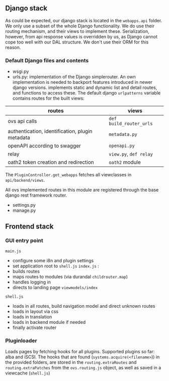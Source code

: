 

## Django stack
As could be expected, our django stack is located in the `webapps.api` folder. We only use a subset of the whole Django functionality.
We do use their routing mechanism, and their views to implement these. Serialization, however, from api response values is overridden by us, as Django cannot cope too well with our DAL structure. We don't use their ORM for this reason.
### Default Django files and contents
- wsgi.py
- urls.py: implementation of the Django simplerouter. An own implementation is needed to backport features introduced in newer django versions.
implements static and dynamic list and detail routes, and functions to access these.
The default django `urlpatterns` variable contains routes for the built views:


|routes  | views  |
|---|---|
| ovs api calls  |  `def build_router_urls` |
| authentication, identification, plugin metadata |  `metadata.py`|
| openAPI according to swagger| `openapi.py`|
| relay | `view.py`, `def relay` |
| oath2 token creation and redirection | `oath2` module |
The `PluginController.get_webapps` fetches all viewclasses in `api/backend/views`.

All ovs implemented routes in this module are registered through the base django rest framework router. 
   
- settings.py
- manage.py

## Frontend stack

### GUI entry point
`main.js`
 - configure some i8n and plugin settings
 - set application root to `shell.js`
`index.js` :
 - builds routes 
 - maps routes to modules (via durandal `childrouter.map`)
 - handles logging in
 - directs to landing page `viewmodels/index`
 
`shell.js`
 - loads in all routes, build navigation model and direct unknown routes
 - loads in layout via css
 - loads in translation
 - loads in backend module if needed
 - finally activate router
 
### Pluginloader
Loads pages by fetching hooks for all plugins. Supported plugins so far: alba and iSCSI.
The hooks that are found (`systems.acquire(<filename>`)) in the provided folders, are stored in the `routing.extraRoutes` and `routing.extraPatches`
from the `ovs.routing.js` object, as well as saved in a viewcache (`shell.js`)